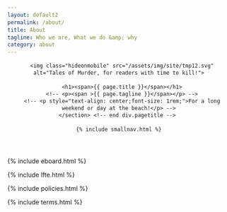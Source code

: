 ```yaml
---
layout: default2
permalink: /about/
title: About
tagline: Who we are, What we do &amp; why
category: about
---
```


<div class="{{ page.title }}">

  <header class="pagehead">
     <section class="pagetitle">
      
      <img class="hideonmobile" src="/assets/img/site/tmp12.svg" alt="Tales of Murder, for readers with time to kill!">

      <h1><span>{{ page.title }}</span></h1>
      <!-- <p><span >{{ page.tagline }}</span></p> -->
      <!-- <p style="text-align: center;font-size: 1rem;">For a long weekend or day at the beach!</p> -->
    </section> <!-- end div.pagetitle --> 
    
    {% include smallnav.html %}
    
  </header>

  {% include eboard.html %}

  {% include lfte.html %}

  {% include policies.html %}

  {% include terms.html %}

  <!-- include contact.html  -->

</div>
